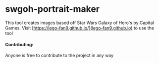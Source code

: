 # swgoh-portrait-maker

This tool creates images based off Star Wars Galaxy of Hero's by Capital Games. Visit [https://lego-fan9.github.io/](lego-fan9.github.io) to use the tool

#### Contributing:
Anyone is free to contribute to the project in any way
